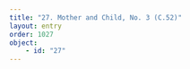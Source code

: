 ```yaml
---
title: "27. Mother and Child, No. 3 (C.52)"
layout: entry
order: 1027
object:
    - id: "27"
---
```

